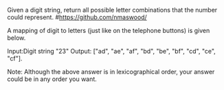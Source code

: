 Given a digit string, return all possible letter combinations that the number could represent.
#https://github.com/nmaswood/


A mapping of digit to letters (just like on the telephone buttons) is given below.



Input:Digit string "23"
Output: ["ad", "ae", "af", "bd", "be", "bf", "cd", "ce", "cf"].



Note:
Although the above answer is in lexicographical order, your answer could be in any order you want.
